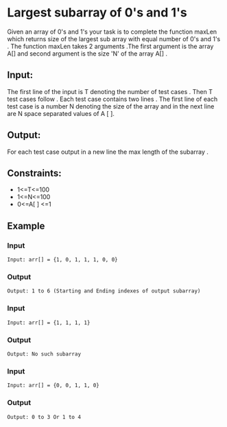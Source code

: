 # Largest subarray of 0's and 1's

Given an array of 0's and 1's your task is to complete the function maxLen which returns  size of  the  largest sub array with equal number of 0's and 1's .
The function maxLen takes 2 arguments .The first argument is the array A[] and second argument is the size 'N' of the array A[] .

## Input:

The first line of the input is T denoting the number of test cases .
Then T test cases follow . Each test case contains two lines . 
The first line of each test case is a number N denoting the size of the array and in the next line are N space separated values of A [ ].

## Output:

For each test case output in a new line the max length of the subarray .
 
## Constraints:

* 1<=T<=100
* 1<=N<=100
* 0<=A[ ] <=1

## Example

### Input

```
Input: arr[] = {1, 0, 1, 1, 1, 0, 0}
```

### Output

```
Output: 1 to 6 (Starting and Ending indexes of output subarray)
```

### Input

```
Input: arr[] = {1, 1, 1, 1}
```

### Output

```
Output: No such subarray
```

### Input

```
Input: arr[] = {0, 0, 1, 1, 0}
```

### Output

```
Output: 0 to 3 Or 1 to 4
```
